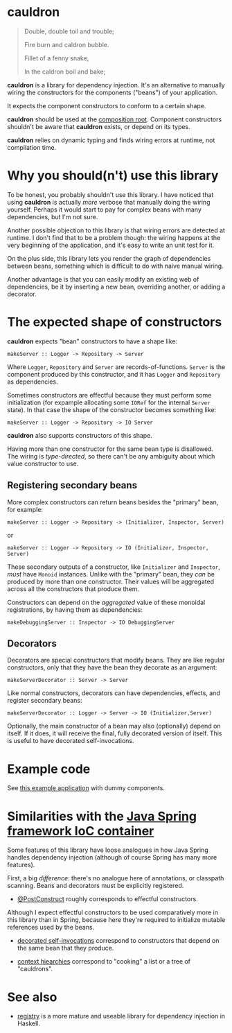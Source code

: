 # cauldron

> Double, double toil and trouble;
>
> Fire burn and caldron bubble.
>
> Fillet of a fenny snake,
>
> In the caldron boil and bake;

**cauldron** is a library for dependency injection. It's an alternative to manually wiring the constructors for the components ("beans") of your application. 

It expects the component constructors to conform to a certain shape.

**cauldron** should be used at the [composition root](https://stackoverflow.com/questions/6277771/what-is-a-composition-root-in-the-context-of-dependency-injection). Component constructors shouldn't be aware that **cauldron** exists, or depend on its types.

**cauldron** relies on dynamic typing and finds wiring errors at runtime, not compilation time.

# Why you should(n't) use this library

To be honest, you probably shouldn't use this library. I have noticed that using
**cauldron** is actually *more* verbose that manually doing the wiring yourself.
Perhaps it would start to pay for complex beans with many dependencies, but
I'm not sure.

Another possible objection to this library is that wiring errors are detected at
runtime. I don't find that to be a problem though: the wiring happens at the
very beginning of the application, and it's easy to write an unit test for it.

On the plus side, this library lets you render the graph of dependencies between
beans, something which is difficult to do with naive manual wiring.

Another advantage is that you can easily modify an existing web of dependencies,
be it by inserting a new bean, overriding another, or adding a decorator.

# The expected shape of constructors

**cauldron** expects "bean" constructors to have a shape like:

```
makeServer :: Logger -> Repository -> Server
```

Where `Logger`, `Repository` and `Server` are records-of-functions. `Server` is
the component produced by this constructor, and it has `Logger` and `Repository`
as dependencies.

Sometimes constructors are effectful because they must perform some
initialization (for expample allocating some `IORef` for the internal `Server`
state). In that case the shape of the constructor becomes something like:

```
makeServer :: Logger -> Repository -> IO Server
```

**cauldron** also supports constructors of this shape. 

Having more than one constructor for the same bean type is disallowed. The
wiring is *type-directed*, so there can't be any ambiguity about which value
constructor to use.

## Registering secondary beans

More complex constructors can return beans besides the "primary" bean, for example:

```
makeServer :: Logger -> Repository -> (Initializer, Inspector, Server)
```

or 

```
makeServer :: Logger -> Repository -> IO (Initializer, Inspector, Server)
```

These secondary outputs of a constructor, like `Initializer` and `Inspector`,
*must* have `Monoid` instances. Unlike with the "primary" bean, they
*can* be produced by more than one constructor. Their values will be aggregated
across all the constructors that produce them.

Constructors can depend on the *aggregated* value of these monoidal registrations,
by having them as dependencies:

```
makeDebuggingServer :: Inspector -> IO DebuggingServer
```

## Decorators

Decorators are special constructors that modify beans. They are like regular
constructors, only that they have the bean they decorate as an argument:

```
makeServerDecorator :: Server -> Server
```

Like normal constructors, decorators can have dependencies, effects, and
register secondary beans:

```
makeServerDecorator :: Logger -> Server -> IO (Initializer,Server)
```

Optionally, the main constructor of a bean may also (optionally) depend on
itself. If it does, it will receive the final, fully decorated version of
itself. This is useful to have decorated self-invocations.

# Example code

See [this example application](/app/Main.hs) with dummy components.

# Similarities with the [Java Spring framework IoC container](https://docs.spring.io/spring-framework/reference/core/beans.html)

Some features of this library have loose analogues in how Java Spring handles
dependency injection (although of course Spring has many more features).

First, a big *difference*: there's no analogue here of annotations, or classpath
scanning. Beans and decorators must be explicitly registered.

- [@PostConstruct](https://docs.spring.io/spring-framework/reference/core/beans/annotation-config/postconstruct-and-predestroy-annotations.html#page-title) roughly corresponds to effectful constructors.

 Although I expect effectful constructors to be used comparatively more in this
 library than in Spring, because here they're required to initialize mutable
 references used by the beans.

- [decorated self-invocations](https://docs.spring.io/spring-framework/reference/core/aop/proxying.html#aop-understanding-aop-proxies) correspond to constructors that
  depend on the same bean that they produce.

- [context hiearchies](https://docs.spring.io/spring-framework/reference/testing/testcontext-framework/ctx-management/hierarchies.html) correspond to "cooking"
  a list or a tree of "cauldrons".

# See also

- [registry](https://hackage.haskell.org/package/registry) is a more mature and useable library for dependency injection in Haskell.
